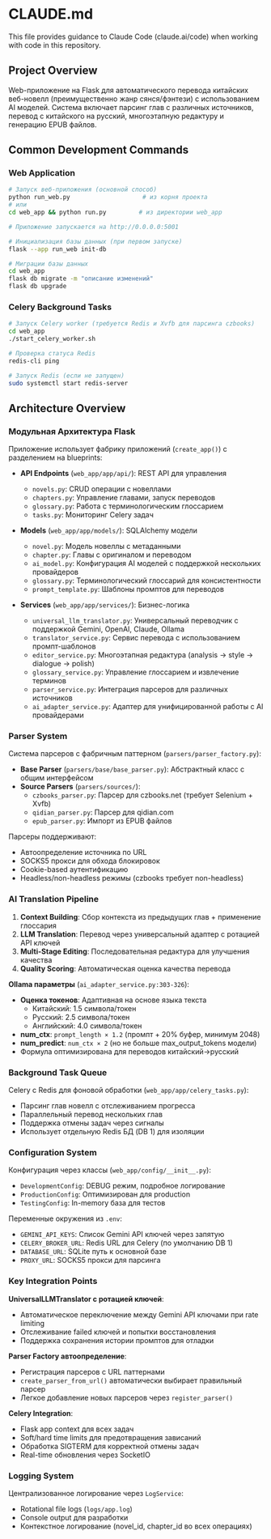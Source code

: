 # CLAUDE.md

This file provides guidance to Claude Code (claude.ai/code) when working with code in this repository.

## Project Overview

Web-приложение на Flask для автоматического перевода китайских веб-новелл (преимущественно жанр сянся/фэнтези) с использованием AI моделей. Система включает парсинг глав с различных источников, перевод с китайского на русский, многоэтапную редактуру и генерацию EPUB файлов.

## Common Development Commands

### Web Application
```bash
# Запуск веб-приложения (основной способ)
python run_web.py                    # из корня проекта
# или
cd web_app && python run.py         # из директории web_app

# Приложение запускается на http://0.0.0.0:5001

# Инициализация базы данных (при первом запуске)
flask --app run_web init-db

# Миграции базы данных
cd web_app
flask db migrate -m "описание изменений"
flask db upgrade
```

### Celery Background Tasks
```bash
# Запуск Celery worker (требуется Redis и Xvfb для парсинга czbooks)
cd web_app
./start_celery_worker.sh

# Проверка статуса Redis
redis-cli ping

# Запуск Redis (если не запущен)
sudo systemctl start redis-server
```

## Architecture Overview

### Модульная Архитектура Flask

Приложение использует фабрику приложений (`create_app()`) с разделением на blueprints:

- **API Endpoints** (`web_app/app/api/`): REST API для управления
  - `novels.py`: CRUD операции с новеллами
  - `chapters.py`: Управление главами, запуск переводов
  - `glossary.py`: Работа с терминологическим глоссарием
  - `tasks.py`: Мониторинг Celery задач

- **Models** (`web_app/app/models/`): SQLAlchemy модели
  - `novel.py`: Модель новеллы с метаданными
  - `chapter.py`: Главы с оригиналом и переводом
  - `ai_model.py`: Конфигурация AI моделей с поддержкой нескольких провайдеров
  - `glossary.py`: Терминологический глоссарий для консистентности
  - `prompt_template.py`: Шаблоны промптов для переводов

- **Services** (`web_app/app/services/`): Бизнес-логика
  - `universal_llm_translator.py`: Универсальный переводчик с поддержкой Gemini, OpenAI, Claude, Ollama
  - `translator_service.py`: Сервис перевода с использованием промпт-шаблонов
  - `editor_service.py`: Многоэтапная редактура (analysis → style → dialogue → polish)
  - `glossary_service.py`: Управление глоссарием и извлечение терминов
  - `parser_service.py`: Интеграция парсеров для различных источников
  - `ai_adapter_service.py`: Адаптер для унифицированной работы с AI провайдерами

### Parser System

Система парсеров с фабричным паттерном (`parsers/parser_factory.py`):

- **Base Parser** (`parsers/base/base_parser.py`): Абстрактный класс с общим интерфейсом
- **Source Parsers** (`parsers/sources/`):
  - `czbooks_parser.py`: Парсер для czbooks.net (требует Selenium + Xvfb)
  - `qidian_parser.py`: Парсер для qidian.com
  - `epub_parser.py`: Импорт из EPUB файлов

Парсеры поддерживают:
- Автоопределение источника по URL
- SOCKS5 прокси для обхода блокировок
- Cookie-based аутентификацию
- Headless/non-headless режимы (czbooks требует non-headless)

### AI Translation Pipeline

1. **Context Building**: Сбор контекста из предыдущих глав + применение глоссария
2. **LLM Translation**: Перевод через универсальный адаптер с ротацией API ключей
3. **Multi-Stage Editing**: Последовательная редактура для улучшения качества
4. **Quality Scoring**: Автоматическая оценка качества перевода

**Ollama параметры** (`ai_adapter_service.py:303-326`):
- **Оценка токенов**: Адаптивная на основе языка текста
  - Китайский: 1.5 символа/токен
  - Русский: 2.5 символа/токен
  - Английский: 4.0 символа/токен
- **num_ctx**: `prompt_length × 1.2` (промпт + 20% буфер, минимум 2048)
- **num_predict**: `num_ctx × 2` (но не больше max_output_tokens модели)
- Формула оптимизирована для переводов китайский→русский

### Background Task Queue

Celery с Redis для фоновой обработки (`web_app/app/celery_tasks.py`):
- Парсинг глав новелл с отслеживанием прогресса
- Параллельный перевод нескольких глав
- Поддержка отмены задач через сигналы
- Использует отдельную Redis БД (DB 1) для изоляции

### Configuration System

Конфигурация через классы (`web_app/config/__init__.py`):
- `DevelopmentConfig`: DEBUG режим, подробное логирование
- `ProductionConfig`: Оптимизирован для production
- `TestingConfig`: In-memory база для тестов

Переменные окружения из `.env`:
- `GEMINI_API_KEYS`: Список Gemini API ключей через запятую
- `CELERY_BROKER_URL`: Redis URL для Celery (по умолчанию DB 1)
- `DATABASE_URL`: SQLite путь к основной базе
- `PROXY_URL`: SOCKS5 прокси для парсинга

### Key Integration Points

**UniversalLLMTranslator с ротацией ключей**:
- Автоматическое переключение между Gemini API ключами при rate limiting
- Отслеживание failed ключей и попытки восстановления
- Поддержка сохранения истории промптов для отладки

**Parser Factory автоопределение**:
- Регистрация парсеров с URL паттернами
- `create_parser_from_url()` автоматически выбирает правильный парсер
- Легкое добавление новых парсеров через `register_parser()`

**Celery Integration**:
- Flask app context для всех задач
- Soft/hard time limits для предотвращения зависаний
- Обработка SIGTERM для корректной отмены задач
- Real-time обновления через SocketIO

### Logging System

Централизованное логирование через `LogService`:
- Rotational file logs (`logs/app.log`)
- Console output для разработки
- Контекстное логирование (novel_id, chapter_id во всех операциях)
